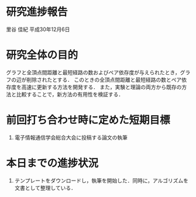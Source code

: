 研究進捗報告
================
里谷 佳紀
平成30年12月6日

# 研究全体の目的

グラフと全頂点間距離と最短経路の数およびペア依存度が与えられたとき，グラフの辺が削除されたとする．
このときの全頂点間距離と最短経路の数とペア依存度を高速に更新する方法を開発する．
また，実験と理論の両方から既存の方法と比較することで，新方法の有用性を検証する．

# 前回打ち合わせ時に定めた短期目標

1.  電子情報通信学会総合大会に投稿する論文の執筆

# 本日までの進捗状況

1.  テンプレートをダウンロードし，執筆を開始した．同時に，アルゴリズムを文書として整理している．
